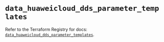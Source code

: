 # `data_huaweicloud_dds_parameter_templates`

Refer to the Terraform Registry for docs: [`data_huaweicloud_dds_parameter_templates`](https://registry.terraform.io/providers/huaweicloud/huaweicloud/1.71.1/docs/data-sources/dds_parameter_templates).
